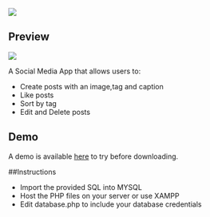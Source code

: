 
 
 ![](https://raw.githubusercontent.com/nthnplks21/CrudProject/master/readme-images/project-logo.png)


## Preview 
![](https://raw.githubusercontent.com/nthnplks21/CrudProject/master/readme-images/preview.gif)

 A Social Media App that allows users to:
* Create posts with an image,tag and caption
* Like posts
* Sort by tag
* Edit and Delete posts

## Demo
A demo is available [here](https://mysql05.comp.dkit.ie/D00239038/SocialMediaApp/) to try before downloading.

##Instructions
* Import the provided SQL into MYSQL
* Host the PHP files on your server or use XAMPP
* Edit database.php to include your database credentials
